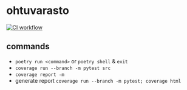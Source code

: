 # ohtuvarasto
<a href="https://github.com/hurbios/ohtuvarasto/actions">![CI workflow](https://github.com/hurbios/ohtuvarasto/workflows/CI/badge.svg)</a>

## commands
- `poetry run <command>` or `poetry shell` & `exit`
- `coverage run --branch -m pytest src`
- `coverage report -m`
- generate report `coverage run --branch -m pytest; coverage html`
